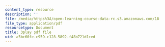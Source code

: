 ```yaml
---
content_type: resource
description: ''
file: /media/https%3A/open-learning-course-data-rc.s3.amazonaws.com/18-01sc-single-variable-calculus-fall-2010/a5bc60fec959c1285892f48b721d1ced_7K1sB05pE0A.pdf
file_type: application/pdf
resourcetype: Document
title: 3play pdf file
uid: a5bc60fe-c959-c128-5892-f48b721d1ced
---
```

